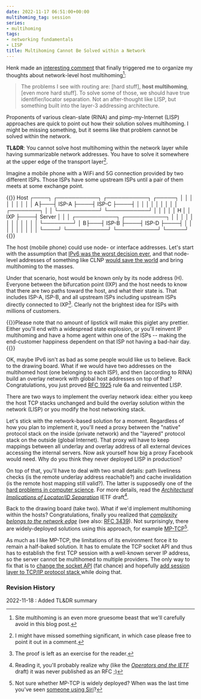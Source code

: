 ```yaml
---
date: 2022-11-17 06:51:00+00:00
multihoming_tag: session
series:
- multihoming
tags:
- networking fundamentals
- LISP
title: Multihoming Cannot Be Solved within a Network
---
```

Henk made an [interesting comment](/2022/11/worth-reading-routing-never-solved-problem.html#1487) that finally triggered me to organize my thoughts about network-level host multihoming[^SM]:

[^SM]: Site multihoming is an even more gruesome beast that we'll carefully avoid in this blog post.

> The problems I see with routing are: [hard stuff], **host multihoming**, [even more hard stuff]. To solve some of those, we should have true identifier/locator separation. Not an after-thought like LISP, but something built into the layer-3 addressing architecture.

Proponents of various clean-slate (RINA) and pimp-my-Internet (LISP) approaches are quick to point out how their solution solves multihoming. I might be missing something, but it seems like that problem cannot be solved within the network.
<!--more-->
**TL&DR**: You cannot solve host multihoming within the network layer while having summarizable network addresses. You have to solve it somewhere at the upper edge of the transport layer[^WC].

[^WC]: I might have missed something significant, in which case please free to point it out in a comment.

Imagine a mobile phone with a WiFi and 5G connection provided by two different ISPs. Those ISPs have some upstream ISPs until a pair of them meets at some exchange point.

{{<ascii>}}
 Host
┌────┐   ┌───────────┐    ┌───────────┐    ┌─────┐
│    │   │           │    │           │    │     │
│   A├───┤   ISP-A   ├────┤   ISP-C   ├────┤     │
│    │   │           │    │           │    │     │    ┌────────┐
│    │   └───────────┘    └───────────┘    │     │    │        │
│ H  │                                     │ IXP ├────┤ Server │
│    │   ┌───────────┐    ┌───────────┐    │     │    │        │
│    │   │           │    │           │    │     │    └────────┘
│   B├───┤   ISP-B   ├────┤   ISP-D   ├────┤     │
│    │   │           │    │           │    │     │
└────┘   └───────────┘    └───────────┘    └─────┘
{{</ascii>}}

The host (mobile phone) could use node- or interface addresses. Let's start with the assumption that [IPv6 was the worst decision ever](/2022/09/ipv6-worst-decision-ever.html), and that node-level addresses of something like CLNP [would save the world](/2020/09/worth-reading-clns-failure.html) and bring multihoming to the masses.

Under that scenario, host would be known only by its node address (H). Everyone between the bifurcation point (IXP) and the host needs to know that there are two paths toward the host, and what their state is. That includes ISP-A, ISP-B, and all upstream ISPs including upstream ISPs directly connected to IXP[^PER]. Clearly not the brightest idea for ISPs with millions of customers.

{{<note info>}}Please note that no amount of lipstick will make this piglet any prettier. Either you'll end with a widespread state explosion, or you'll reinvent IP multihoming and have a home agent within one of the ISPs -- making the end-customer happiness dependent on that ISP not having a bad-hair day.{{</note>}}

[^PER]: The proof is left as an exercise for the reader.

OK, maybe IPv6 isn't as bad as some people would like us to believe. Back to the drawing board. What if we would have two addresses on the multihomed host (one belonging to each ISP), and then (according to RINA) build an overlay network with global host addresses on top of that? Congratulations, you just proved [RFC 1925](https://www.rfc-editor.org/rfc/rfc1925) rule 6a and reinvented LISP.

There are two ways to implement the overlay network idea: either you keep the host TCP stacks unchanged and build the overlay solution within the network (LISP) or you modify the host networking stack.

Let's stick with the network-based solution for a moment. Regardless of how you plan to implement it, you'll need a proxy between the "native" protocol stack on the inside (private network) and the "layered" protocol stack on the outside (global Internet). That proxy will have to keep mappings between all underlay and overlay address of all external devices accessing the internal servers. Now ask yourself how big a proxy Facebook would need. Why do you think they never deployed LISP in production?

On top of that, you'll have to deal with two small details: path liveliness checks (is the remote underlay address reachable?) and cache invalidation (is the remote host mapping still valid?). The latter is supposedly one of the [hard problems in computer science](https://martinfowler.com/bliki/TwoHardThings.html). For more details, read the _[Architectural Implications of Locator/ID Separation](https://datatracker.ietf.org/doc/html/draft-meyer-loc-id-implications-01)_ IETF draft[^NORFC].

[^NORFC]: Reading it, you'll probably realize why (like the _[Operators and the IETF](/2021/10/worth-reading-ietf-operators.html)_ draft) it was never published as an RFC ;)

Back to the drawing board (take two). What if we'd implement multihoming within the hosts? Congratulations, finally you realized that _[complexity belongs to the network edge](/2011/05/complexity-belongs-to-network-edge.html)_ (see also: [RFC 3439](https://www.rfc-editor.org/rfc/rfc3439)). Not surprisingly, there are widely-deployed solutions using this approach, for example [MP-TCP](/2019/03/multipath-tcp-on-software-gone-wild.html)[^SIRI].

As much as I like MP-TCP, the limitations of its environment force it to remain a half-baked solution. It has to emulate the TCP socket API and thus has to establish the first TCP session with a well-known server IP address, so the server cannot be multihomed to multiple providers. The only way to fix that is to [change the socket API](/2009/08/what-went-wrong-socket-api.html) (fat chance) and hopefully [add session layer to TCP/IP protocol stack ](/2009/08/what-went-wrong-tcpip-lacks-session.html)while doing that.

[^SIRI]: Not sure whether MP-TCP is widely deployed? When was the last time you've seen [someone using Siri](https://support.apple.com/en-us/HT201373)?

### Revision History

2022-11-18
: Added TL&DR summary
